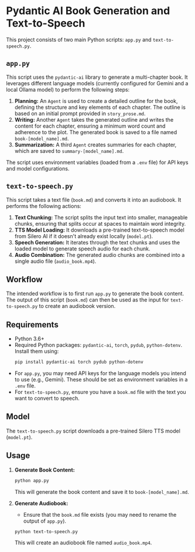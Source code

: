 # Pydantic AI Book Generation and Text-to-Speech

This project consists of two main Python scripts: `app.py` and `text-to-speech.py`.

## `app.py`

This script uses the `pydantic-ai` library to generate a multi-chapter book. It leverages different language models (currently configured for Gemini and a local Ollama model) to perform the following steps:

1. **Planning:** An `Agent` is used to create a detailed outline for the book, defining the structure and key elements of each chapter. The outline is based on an initial prompt provided in `story_prose.md`.
2. **Writing:** Another `Agent` takes the generated outline and writes the content for each chapter, ensuring a minimum word count and adherence to the plot. The generated book is saved to a file named `book-[model_name].md`.
3. **Summarization:** A third `Agent` creates summaries for each chapter, which are saved to `summary-[model_name].md`.

The script uses environment variables (loaded from a `.env` file) for API keys and model configurations.

## `text-to-speech.py`

This script takes a text file (`book.md`) and converts it into an audiobook. It performs the following actions:

1. **Text Chunking:** The script splits the input text into smaller, manageable chunks, ensuring that splits occur at spaces to maintain word integrity.
2. **TTS Model Loading:** It downloads a pre-trained text-to-speech model from Silero AI if it doesn't already exist locally (`model.pt`).
3. **Speech Generation:** It iterates through the text chunks and uses the loaded model to generate speech audio for each chunk.
4. **Audio Combination:** The generated audio chunks are combined into a single audio file (`audio_book.mp4`).

## Workflow

The intended workflow is to first run `app.py` to generate the book content. The output of this script (`book.md`) can then be used as the input for `text-to-speech.py` to create an audiobook version.

## Requirements

- Python 3.6+
- Required Python packages: `pydantic-ai`, `torch`, `pydub`, `python-dotenv`. Install them using:
  ```bash
  pip install pydantic-ai torch pydub python-dotenv
  ```
- For `app.py`, you may need API keys for the language models you intend to use (e.g., Gemini). These should be set as environment variables in a `.env` file.
- For `text-to-speech.py`, ensure you have a `book.md` file with the text you want to convert to speech.

## Model

The `text-to-speech.py` script downloads a pre-trained Silero TTS model (`model.pt`).

## Usage

1. **Generate Book Content:**
   ```bash
   python app.py
   ```
   This will generate the book content and save it to `book-[model_name].md`.

2. **Generate Audiobook:**
   - Ensure that the `book.md` file exists (you may need to rename the output of `app.py`).
   ```bash
   python text-to-speech.py
   ```
   This will create an audiobook file named `audio_book.mp4`.